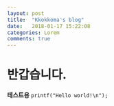 ```yaml
---
layout: post
title:  "Kkokkoma's blog"
date:   2018-01-17 15:22:08
categories: Lorem
comments: true
---
```

# 반갑습니다.
**테스트용**
`printf("Hello world!\n");`
